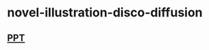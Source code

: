 # novel-illustration-disco-diffusion

## [PPT](https://docs.google.com/presentation/d/1Eqa9TNg_kxKNZDyDHA2HxYeKfrgrp2dx/edit?usp=sharing&ouid=108867471698138933426&rtpof=true&sd=true)
